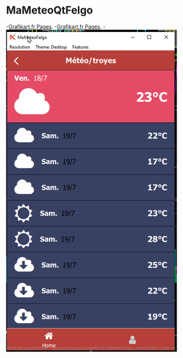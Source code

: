 # MaMeteoQtFelgo
-[Grafikart.fr Pages](https://www.youtube.com/watch?v=dMxfg3NqFqY).
-[Grafikart.fr Pages](https://www.youtube.com/watch?v=Y7rbJRjaYCY).
-![This is an image](capture.png)
